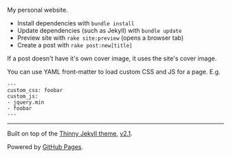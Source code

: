 My personal website.

- Install dependencies with `bundle install`
- Update dependencies (such as Jekyll) with `bundle update`
- Preview site with `rake site:preview` (opens a browser tab)
- Create a post with `rake post:new[title]`

If a post doesn't have it's own cover image, it uses the site's cover image.

You can use YAML front-matter to load custom CSS and JS for a page. E.g.
```
---
custom_css: foobar
custom_js:
- jquery.min
- foobar
---
```

----

Built on top of the [Thinny Jekyll theme](https://github.com/camporez/Thinny),
[v2.1](http://camporez.com/blog/hello-cosette/).

Powered by [GitHub Pages](https://pages.github.com/).
